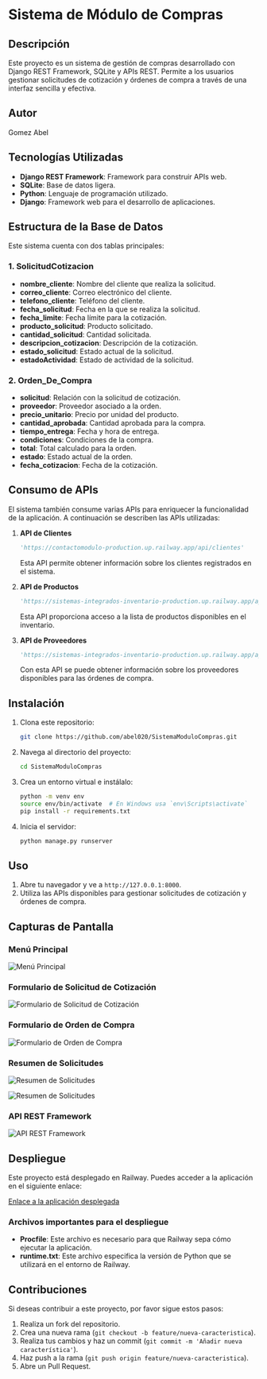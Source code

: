 # Sistema de Módulo de Compras

## Descripción

Este proyecto es un sistema de gestión de compras desarrollado con Django REST Framework, SQLite y APIs REST. Permite a los usuarios gestionar solicitudes de cotización y órdenes de compra a través de una interfaz sencilla y efectiva.

## Autor

Gomez Abel

## Tecnologías Utilizadas

- **Django REST Framework**: Framework para construir APIs web.
- **SQLite**: Base de datos ligera.
- **Python**: Lenguaje de programación utilizado.
- **Django**: Framework web para el desarrollo de aplicaciones.

## Estructura de la Base de Datos

Este sistema cuenta con dos tablas principales:

### 1. SolicitudCotizacion

- **nombre_cliente**: Nombre del cliente que realiza la solicitud.
- **correo_cliente**: Correo electrónico del cliente.
- **telefono_cliente**: Teléfono del cliente.
- **fecha_solicitud**: Fecha en la que se realiza la solicitud.
- **fecha_limite**: Fecha límite para la cotización.
- **producto_solicitud**: Producto solicitado.
- **cantidad_solicitud**: Cantidad solicitada.
- **descripcion_cotizacion**: Descripción de la cotización.
- **estado_solicitud**: Estado actual de la solicitud.
- **estadoActividad**: Estado de actividad de la solicitud.

### 2. Orden_De_Compra

- **solicitud**: Relación con la solicitud de cotización.
- **proveedor**: Proveedor asociado a la orden.
- **precio_unitario**: Precio por unidad del producto.
- **cantidad_aprobada**: Cantidad aprobada para la compra.
- **tiempo_entrega**: Fecha y hora de entrega.
- **condiciones**: Condiciones de la compra.
- **total**: Total calculado para la orden.
- **estado**: Estado actual de la orden.
- **fecha_cotizacion**: Fecha de la cotización.

## Consumo de APIs

El sistema también consume varias APIs para enriquecer la funcionalidad de la aplicación. A continuación se describen las APIs utilizadas:

1. **API de Clientes**
   ```python
   'https://contactomodulo-production.up.railway.app/api/clientes'
   ```
   Esta API permite obtener información sobre los clientes registrados en el sistema.

2. **API de Productos**
   ```python
   'https://sistemas-integrados-inventario-production.up.railway.app/api/productos/'
   ```
   Esta API proporciona acceso a la lista de productos disponibles en el inventario.

3. **API de Proveedores**
   ```python
   'https://sistemas-integrados-inventario-production.up.railway.app/api/proveedores/'
   ```
   Con esta API se puede obtener información sobre los proveedores disponibles para las órdenes de compra.

## Instalación

1. Clona este repositorio:
   ```bash
   git clone https://github.com/abel020/SistemaModuloCompras.git
   ```

2. Navega al directorio del proyecto:
   ```bash
   cd SistemaModuloCompras
   ```

3. Crea un entorno virtual e instálalo:
   ```bash
   python -m venv env
   source env/bin/activate  # En Windows usa `env\Scripts\activate`
   pip install -r requirements.txt
   ```

4. Inicia el servidor:
   ```bash
   python manage.py runserver
   ```

## Uso

1. Abre tu navegador y ve a `http://127.0.0.1:8000`.
2. Utiliza las APIs disponibles para gestionar solicitudes de cotización y órdenes de compra.

## Capturas de Pantalla

### Menú Principal
![Menú Principal](stactifiles/rest_framework/img/menu.jpeg)

### Formulario de Solicitud de Cotización
![Formulario de Solicitud de Cotización](stactifiles/rest_framework/img/FCot.jpeg)

### Formulario de Orden de Compra
![Formulario de Orden de Compra](stactifiles/rest_framework/img/FCom.jpeg)

### Resumen de Solicitudes
![Resumen de Solicitudes](stactifiles/rest_framework/img/Resumen.jpeg)

![Resumen de Solicitudes](stactifiles/rest_framework/img/ResumenCompra.jpeg)

### API REST Framework
![API REST Framework](stactifiles/rest_framework/img/menu.jpeg)

## Despliegue

Este proyecto está desplegado en Railway. Puedes acceder a la aplicación en el siguiente enlace:

[Enlace a la aplicación desplegada](https://web-production-e323b.up.railway.app)

### Archivos importantes para el despliegue

- **Procfile**: Este archivo es necesario para que Railway sepa cómo ejecutar la aplicación.
- **runtime.txt**: Este archivo especifica la versión de Python que se utilizará en el entorno de Railway.

## Contribuciones

Si deseas contribuir a este proyecto, por favor sigue estos pasos:

1. Realiza un fork del repositorio.
2. Crea una nueva rama (`git checkout -b feature/nueva-caracteristica`).
3. Realiza tus cambios y haz un commit (`git commit -m 'Añadir nueva característica'`).
4. Haz push a la rama (`git push origin feature/nueva-caracteristica`).
5. Abre un Pull Request.


